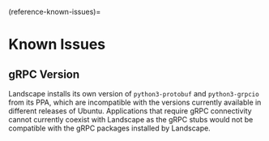 (reference-known-issues)=
# Known Issues

## gRPC Version

Landscape installs its own version of `python3-protobuf` and `python3-grpcio` from its PPA, which are incompatible with the versions currently available
in different releases of Ubuntu.
Applications that require gRPC connectivity cannot currently coexist with Landscape as the gRPC stubs would not be compatible with the
gRPC packages installed by Landscape.
